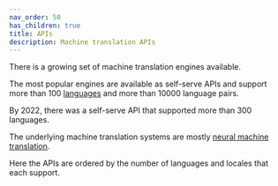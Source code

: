 ```yaml
---
nav_order: 50
has_children: true
title: APIs
description: Machine translation APIs
---
```


There is a growing set of machine translation engines available.

The most popular engines are available as self-serve APIs and support more than 100 [languages](/languages/languages.md) and more than 10000 language pairs.

By 2022, there was a self-serve API that supported more than 300 languages.

The underlying machine translation systems are mostly [neural machine translation](/approaches/neural-machine-translation.md).

Here the APIs are ordered by the number of languages and locales that each support.
